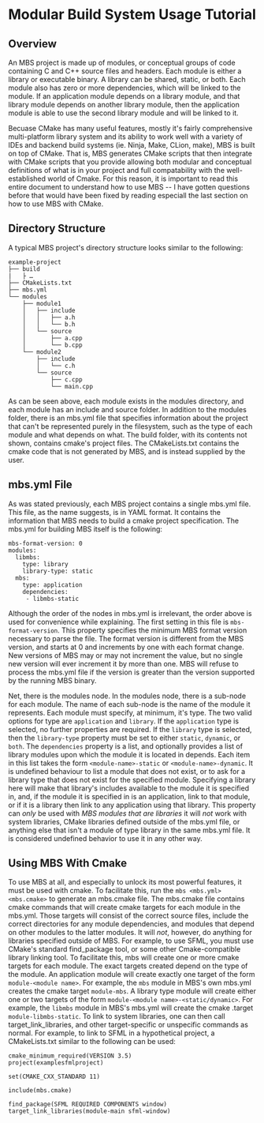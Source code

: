 Modular Build System Usage Tutorial
===================================

Overview
--------
An MBS project is made up of modules, or conceptual groups of code containing C and C++ source files and headers. Each
module is either a library or executable binary. A library can be shared, static, or both. Each module also has
zero or more dependencies, which will be linked to the module. If an application module depends on a library module, and
that library module depends on another library module, then the application module is able to use the second library
module and will be linked to it.

Becuase CMake has many useful features, mostly it's fairly comprehensive multi-platform library system and its ability to work well with a variety of IDEs and backend build systems (ie. Ninja, Make, CLion, make), MBS is built on top of CMake. That is, MBS generates CMake scripts that then integrate with CMake scripts that you provide allowing both modular and conceptual definitions of what is in your project and full compatability with the well-established world of Cmake. For this reason, it is important to read this entire document to understand how to use MBS -- I have gotten questions before that would have been fixed by reading especiall the last section on how to use MBS with CMake.

Directory Structure
-------------------
A typical MBS project's directory structure looks similar to the following:

    example-project
    ├── build
    |   ├ …
    ├── CMakeLists.txt
    ├── mbs.yml
    └── modules
        ├── module1
        │   ├── include
        │   │   ├── a.h
        │   │   └── b.h
        │   └── source
        │       ├── a.cpp
        │       └── b.cpp
        └── module2
            ├── include
            │   └── c.h
            └── source
                ├── c.cpp
                └── main.cpp

As can be seen above, each module exists in the modules directory, and each module has an include and source folder. In
addition to the modules folder, there is an mbs.yml file that specifies information about the project that can't be 
represented purely in the filesystem, such as the type of each module and  what depends on what. The build folder, with 
its contents not shown, contains cmake's project files. The CMakeLists.txt contains the cmake code that is not generated
by MBS, and is instead supplied by the user.

mbs.yml File
------------
As was stated previously, each MBS project contains a single mbs.yml file. This file, as the name suggests, is in YAML
format. It contains the information that MBS needs to build a cmake project specification. The mbs.yml for building MBS
itself is the following:

    mbs-format-version: 0
    modules:
      libmbs:
        type: library
        library-type: static
      mbs:
        type: application
        dependencies:
         - libmbs-static

Although the order of the nodes in mbs.yml is irrelevant, the order above is used for convenience while explaining. The
first setting in this file is `mbs-format-version`. This property specifies the minimum MBS format version necessary to
parse the file. The format version is different from the MBS version, and starts at 0 and increments by one with each
format change. New versions of MBS may or may not increment the value, but no single new version will ever increment it
by more than one. MBS will refuse to process the mbs.yml file if the version is greater than the version supported by
the running MBS binary.

Net, there is the modules node. In the modules node, there is a sub-node for each module. The name of each sub-node is
the name of the module it represents. Each module must specify, at minimum, it's type. The two valid options for type
are `application` and `library`. If the `application` type is selected, no further properties are required. If the
`library` type is selected, then the `library-type` property must be set to either `static`, `dynamic`, or `both`. The
`dependencies` property is a list, and optionally provides a list of library modules upon which the module it is located
in depends. Each item in this list takes the form `<module-name>-static` or `<module-name>-dynamic`. It is undefined
behaviour to list a module that does not exist, or to ask for a library type that does not exist for the specified
module. Specifying a library here will make that library's includes available to the module it is specified in, and, if
the module it is specified in is an application, link to that module, or if it is a library then link to any application
using that library. This property can *only* be used with *MBS modules that are libraries* it will *not* work with
system libraries, CMake libraries defined outside of the mbs.yml file, or anything else that isn't a module of type
library in the same mbs.yml file. It is considered undefined behavior to use it in any other way.

Using MBS With Cmake
--------------------
To use MBS at all, and especially to unlock its most powerful features, it must be used with cmake. To facilitate this,
run the `mbs <mbs.yml> <mbs.cmake>` to generate an mbs.cmake file. The mbs.cmake file contains cmake commands that will
create cmake targets for each module in the mbs.yml. Those targets will consist of the correct source files, include the
correct directories for any module dependencies, and modules that depend on other modules to the latter modules. It will
*not*, however, do anything for libraries specified outside of MBS. For example, to use SFML, you must use CMake's
standard find_package tool, or some other Cmake-compatible library linking tool. To facilitate this, mbs will create one
or more cmake targets for each module. The exact targets created depend on the type of the module. An application module
will create exactly one target of the form `module-<module name>`. For example, the `mbs` module in MBS's own mbs.yml
creates the cmake target `module-mbs`. A library type module will create either one or two targets of the form
`module-<module name>-<static/dynamic>`. For example, the `libmbs` module in MBS's mbs.yml will create the
cmake .target `module-libmbs-static`. To link to system libraries, one can then call target_link_libraries, and other
target-specific or unspecific commands as normal. For example, to link to SFML in a hypothetical project, a
CMakeLists.txt similar to the following can be used:

    cmake_minimum_required(VERSION 3.5)
    project(examplesfmlproject)
    
    set(CMAKE_CXX_STANDARD 11)
    
    include(mbs.cmake)
    
    find_package(SFML REQUIRED COMPONENTS window)
    target_link_libraries(module-main sfml-window)
